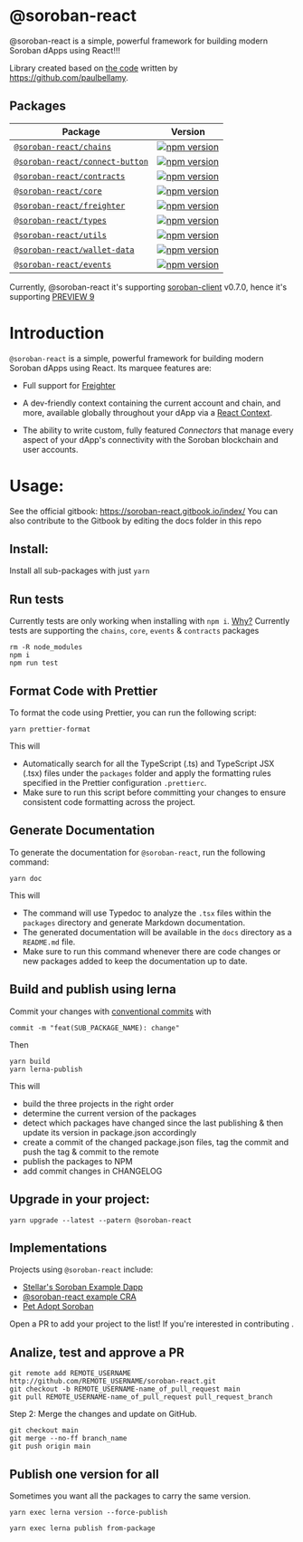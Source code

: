 # @soroban-react

@soroban-react is a simple, powerful framework for building modern Soroban dApps using React!!!

Library created based on [the code](https://github.com/stellar/soroban-example-dapp/tree/cb63b93b0eb79a797cd497942816379f7a3792ef/wallet) written by https://github.com/paulbellamy.


## Packages

|Package|Version|
|--|--|
|[`@soroban-react/chains`](packages/chains)                | [![npm version](https://img.shields.io/npm/v/@soroban-react/chains/latest.svg)](https://www.npmjs.com/package/@soroban-react/chains/v/latest)|
|[`@soroban-react/connect-button`](packages/connect-button)                | [![npm version](https://img.shields.io/npm/v/@soroban-react/connect-button/latest.svg)](https://www.npmjs.com/package/@soroban-react/connect-button/v/latest)|
|[`@soroban-react/contracts`](packages/contracts)                | [![npm version](https://img.shields.io/npm/v/@soroban-react/contracts/latest.svg)](https://www.npmjs.com/package/@soroban-react/contracts/v/latest)|
|[`@soroban-react/core`](packages/core)                | [![npm version](https://img.shields.io/npm/v/@soroban-react/core/latest.svg)](https://www.npmjs.com/package/@soroban-react/core/v/latest)|
|[`@soroban-react/freighter`](packages/core)                     | [![npm version](https://img.shields.io/npm/v/@soroban-react/freighter/latest.svg)](https://www.npmjs.com/package/@soroban-react/freighter/v/latest)|
|[`@soroban-react/types`](packages/types)                     | [![npm version](https://img.shields.io/npm/v/@soroban-react/types/latest.svg)](https://www.npmjs.com/package/@soroban-react/types/v/latest)|
|[`@soroban-react/utils`](packages/utils)                     | [![npm version](https://img.shields.io/npm/v/@soroban-react/utils/latest.svg)](https://www.npmjs.com/package/@soroban-react/utils/v/latest)|
|[`@soroban-react/wallet-data`](packages/wallet-data)                | [![npm version](https://img.shields.io/npm/v/@soroban-react/wallet-data/latest.svg)](https://www.npmjs.com/package/@soroban-react/wallet-data/v/latest)|
|[`@soroban-react/events`](packages/events)                | [![npm version](https://img.shields.io/npm/v/@soroban-react/events/latest.svg)](https://www.npmjs.com/package/@soroban-react/events/v/latest)|

Currently, @soroban-react it's supporting [soroban-client](https://www.npmjs.com/package/soroban-client) v0.7.0, hence it's supporting [PREVIEW 9](https://soroban.stellar.org/docs/reference/releases)

# Introduction

`@soroban-react` is a simple, powerful framework for building modern Soroban dApps using React. Its marquee features are:

- Full support for [Freighter](https://github.com/stellar/freighter)

- A dev-friendly context containing the current account and chain, and more, available globally throughout your dApp via a [React Context](https://reactjs.org/docs/context.html).

- The ability to write custom, fully featured _Connectors_ that manage every aspect of your dApp's connectivity with the Soroban blockchain and user accounts.

# Usage:

See the official gitbook: https://soroban-react.gitbook.io/index/
You can also contribute to the Gitbook by editing the docs folder in this repo
## Install:
Install all sub-packages with just `yarn`

## Run tests
Currently tests are only working when installing with `npm i`. [Why?](https://github.com/esteblock/soroban-react/issues/39)
Currently tests are supporting the `chains`, `core`, `events` & `contracts` packages
```
rm -R node_modules
npm i
npm run test
```


## Format Code with Prettier

To format the code using Prettier, you can run the following script:

```
yarn prettier-format
```

This will
- Automatically search for all the TypeScript (.ts) and TypeScript JSX (.tsx) files under the `packages` folder and apply the formatting rules specified in the Prettier configuration `.prettierc`.
- Make sure to run this script before committing your changes to ensure consistent code formatting across the project.

## Generate Documentation

To generate the documentation for `@soroban-react`, run the following command:

```
yarn doc
```

This will
- The command will use Typedoc to analyze the `.tsx` files within the `packages` directory and generate Markdown documentation. 
- The generated documentation will be available in the `docs` directory as a `README.md` file. 
- Make sure to run this command whenever there are code changes or new packages added to keep the documentation up to date.


## Build and publish using lerna
Commit your changes with [conventional commits](https://www.conventionalcommits.org/en/v1.0.0/) with 
```
commit -m "feat(SUB_PACKAGE_NAME): change"
```
Then
```
yarn build
yarn lerna-publish
```
This will
- build the three projects in the right order
- determine the current version of the packages
- detect which packages have changed since the last publishing & then update its version in package.json accordingly
- create a commit of the changed package.json files, tag the commit and push the tag & commit to the remote
- publish the packages to NPM
- add commit changes in CHANGELOG

## Upgrade in your project:
```
yarn upgrade --latest --patern @soroban-react
```

## Implementations

Projects using `@soroban-react` include:

- [Stellar's Soroban Example Dapp](https://github.com/stellar/soroban-example-dapp)
- [@soroban-react example CRA](https://github.com/esteblock/soroban-react-example-cra)
- [Pet Adopt Soroban](https://github.com/esteblock/pet-adopt-soroban)

Open a PR to add your project to the list! If you're interested in contributing
.

## Analize, test and approve a PR
```
git remote add REMOTE_USERNAME http://github.com/REMOTE_USERNAME/soroban-react.git
git checkout -b REMOTE_USERNAME-name_of_pull_request main
git pull REMOTE_USERNAME-name_of_pull_request pull_request_branch

```

Step 2: Merge the changes and update on GitHub.

```
git checkout main
git merge --no-ff branch_name
git push origin main
```

## Publish one version for all

Sometimes you want all the packages to carry the same version.

```
yarn exec lerna version --force-publish 

yarn exec lerna publish from-package

```
